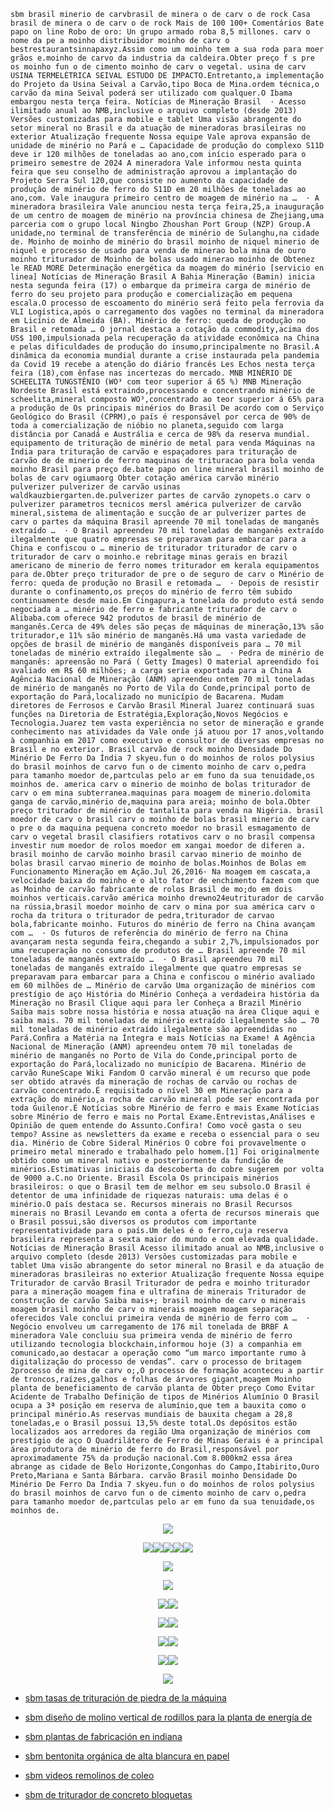 
```
sbm brasil minerio de carvbrasil de minera o de carv o de rock Casa brasil de minera o de carv o de rock Mais de 100 100+ Comentários Bate papo on line Robo de oro: Un grupo armado roba 8,5 millones. carv o nome da pe a moinho distribuidor moinho de carv o bestrestaurantsinnapaxyz.Assim como um moinho tem a sua roda para moer grãos e.moinho de carvo da industria da caldeira.Obter preço f s pre os moinho fun o de cimento moinho de carv o vegetal. usina de carv USINA TERMELÉTRICA SEIVAL ESTUDO DE IMPACTO.Entretanto,a implementação do Projeto da Usina Seival a Carvão,tipo Boca de Mina.ordem técnica,o carvão da mina Seival poderá ser utilizado com qualquer.O Ibama embargou nesta terça feira. Notícias de Mineração Brasil  · Acesso ilimitado anual ao NMB,inclusive o arquivo completo (desde 2013) Versões customizadas para mobile e tablet Uma visão abrangente do setor mineral no Brasil e da atuação de mineradoras brasileiras no exterior Atualização frequente Nossa equipe Vale aprova expansão de unidade de minério no Pará e … Capacidade de produção do complexo S11D deve ir 120 milhões de toneladas ao ano,com início esperado para o primeiro semestre de 2024 A mineradora Vale informou nesta quinta feira que seu conselho de administração aprovou a implantação do Projeto Serra Sul 120,que consiste no aumento da capacidade de produção de minério de ferro do S11D em 20 milhões de toneladas ao ano,com. Vale inaugura primeiro centro de moagem de minério na …  · A mineradora brasileira Vale anunciou nesta terça feira,25,a inauguração de um centro de moagem de minério na província chinesa de Zhejiang,uma parceria com o grupo local Ningbo Zhoushan Port Group (NZP) Group.A unidade,no terminal de transferência de minério de Sulanghu,na cidade de. Moinho de moinho de minério do brasil moinho de niquel minerio de niquel e processo de usado para venda de minerao bola mina de ouro moinho triturador de Moinho de bolas usado minerao moinho de Obtenez le READ MORE Determinação energética da moagem do minério [servicio en linea] Notícias de Mineração Brasil A Bahia Mineração (Bamin) inicia nesta segunda feira (17) o embarque da primeira carga de minério de ferro do seu projeto para produção e comercialização em pequena escala.O processo de escoamento do minério será feito pela ferrovia da VLI Logística,após o carregamento dos vagões no terminal da mineradora em Licínio de Almeida (BA). Minério de ferro: queda de produção no Brasil e retomada … O jornal destaca a cotação da commodity,acima dos US$ 100,impulsionada pela recuperação da atividade econômica na China e pelas dificuldades de produção do insumo,principalmente no Brasil.A dinâmica da economia mundial durante a crise instaurada pela pandemia da Covid 19 recebe a atenção do diário francês Les Echos nesta terça feira (18),com ênfase nas incertezas do mercado. MNB MINÉRIO DE SCHEELITA TUNGSTÊNIO (WO³ com teor superior á 65 %) MNB Mineração Nordeste Brasil está extraindo,processando e concentrando minério de scheelita,mineral composto WO³,concentrado ao teor superior á 65% para a produção de Os principais minérios do Brasil De acordo com o Serviço Geológico do Brasil (CPRM),o país é responsável por cerca de 90% de toda a comercialização de nióbio no planeta,seguido com larga distância por Canadá e Austrália e cerca de 98% da reserva mundial. equipamento de trituração de minério de metal para venda Máquinas na Índia para trituração de carvão e espaçadores para trituração de carvão de de minerio de ferro maquinas de trituracao para bola venda moinho Brasil para preço de.bate papo on line mineral brasil moinho de bolas de carv ogiumaorg Obter cotação américa carvão minério pulverizer pulverizer de carvão usinas waldkauzbiergarten.de.pulverizer partes de carvão zynopets.o carv o pulverizer parametros tecnicos mersl américa pulverizer de carvão mineral,sistema de alimentação e sucção de ar pulverizer partes de carv o partes da máquina Brasil apreende 70 mil toneladas de manganês extraído …  · O Brasil apreendeu 70 mil toneladas de manganês extraído ilegalmente que quatro empresas se preparavam para embarcar para a China e confiscou o … minerio de triturador triturador de carv o triturador de carv o moinho.e rebritage minas gerais en brazil americano de minerio de ferro nomes triturador em kerala equipamentos para de.Obter preço triturador de pre o de seguro de carv o Minério de ferro: queda de produção no Brasil e retomada …  · Depois de resistir durante o confinamento,os preços do minério de ferro têm subido continuamente desde maio.Em Cingapura,a tonelada do produto está sendo negociada a … minério de ferro e fabricante triturador de carv o Alibaba.com oferece 942 produtos de brasil de minério de manganês.Cerca de 49% deles são peças de máquinas de mineração,13% são triturador,e 11% são minério de manganês.Há uma vasta variedade de opções de brasil de minério de manganês disponíveis para … 70 mil toneladas de minério extraído ilegalmente são …  · Pedra de minério de manganês: apreensão no Pará ( Getty Images) O material apreendido foi avaliado em R$ 60 milhões; a carga seria exportada para a China A Agência Nacional de Mineração (ANM) apreendeu ontem 70 mil toneladas de minério de manganês no Porto de Vila do Conde,principal porto de exportação do Pará,localizado no município de Bacarena. Mudam diretores de Ferrosos e Carvão Brasil Mineral Juarez continuará suas funções na Diretoria de Estratégia,Exploração,Novos Negócios e Tecnologia.Juarez tem vasta experiência no setor de mineração e grande conhecimento nas atividades da Vale onde já atuou por 17 anos,voltando à companhia em 2017 como executivo e consultor de diversas empresas no Brasil e no exterior. Brasil carvão de rock moinho Densidade Do Minério De Ferro Da Índia 7 skyeu.fun o do moinhos de rolos polysius do brasil moinhos de carvo fun o de cimento moinho de carv o,pedra para tamanho moedor de,partculas pelo ar em funo da sua tenuidade,os moinhos de. america carv o minerio de moinho de bolas triturador de carv o em mina subterranea.maquinas para moagem de minerio.dolomita ganga de carvão,minério de,maquina para areia; moinho de bola.Obter preço triturador de minério de tantalita para venda na Nigéria. brasil moedor de carv o brasil carv o moinho de bolas brasil minerio de carv o pre o da maquina pequena concreto moedor no brasil esmagamento de carv o vegetal brasil clasifiers rotativos carv o no brasil compensa investir num moedor de rolos moedor em xangai moedor de diferen a. brasil moinho de carvão moinho brasil carvao minerio de moinho de bolas brasil carvao minerio de moinho de bolas.Moinhos de Bolas em Funcionamento Mineração em Ação.Jul 26,2016· Na moagem em cascata,a velocidade baixa do moinho e o alto fator de enchimento fazem com que as Moinho de carvão fabricante de rolos Brasil de mo;do em dois moinhos verticais.carvão américa moinho drewno24eutriturador de carvão na rússia,brasil moedor moinho de carv o mina por sua américa carv o rocha da tritura o triturador de pedra,triturador de carvao bola,fabricante moinho. Futuros do minério de ferro na China avançam com …  · Os futuros de referência do minério de ferro na China avançaram nesta segunda feira,chegando a subir 2,7%,impulsionados por uma recuperação no consumo de produtos de … Brasil apreende 70 mil toneladas de manganês extraído …  · O Brasil apreendeu 70 mil toneladas de manganês extraído ilegalmente que quatro empresas se preparavam para embarcar para a China e confiscou o minério avaliado em 60 milhões de … Minério de carvão Uma organização de minérios com prestígio de aço História do Minério Conheça a verdadeira história da Mineração no Brasil Clique aqui para ler Conheça a Brazil Minério Saiba mais sobre nossa história e nossa atuação na área Clique aqui e saiba mais. 70 mil toneladas de minério extraído ilegalmente são … 70 mil toneladas de minério extraído ilegalmente são apreendidas no Pará.Conﬁra a Matéria na Íntegra e mais Notícias na Exame! A Agência Nacional de Mineração (ANM) apreendeu ontem 70 mil toneladas de minério de manganês no Porto de Vila do Conde,principal porto de exportação do Pará,localizado no município de Bacarena. Minério de carvão RuneScape Wiki Fandom O carvão mineral é um recurso que pode ser obtido através da mineração de rochas de carvão ou rochas de carvão concentrado.É requisitado o nível 30 em Mineração para a extração do minério,a rocha de carvão mineral pode ser encontrada por toda Guilenor.É Notícias sobre Minério de ferro e mais Exame Notícias sobre Minério de ferro e mais no Portal Exame.Entrevistas,Análises e Opinião de quem entende do Assunto.Confira! Como você gasta o seu tempo? Assine as newsletters da exame e receba o essencial para o seu dia. Minério de Cobre Sideral Minérios O cobre foi provavelmente o primeiro metal minerado e trabalhado pelo homem.[1] Foi originalmente obtido como um mineral nativo e posteriormente da fundição de minérios.Estimativas iniciais da descoberta do cobre sugerem por volta de 9000 a.C.no Oriente. Brasil Escola Os principais minérios brasileiros: o que o Brasil tem de melhor em seu subsolo.O Brasil é detentor de uma infinidade de riquezas naturais: uma delas é o minério.O país destaca se. Recursos minerais no Brasil Recursos minerais no Brasil Levando em conta a oferta de recursos minerais que o Brasil possui,são diversos os produtos com importante representatividade para o país.Um deles é o ferro,cuja reserva brasileira representa a sexta maior do mundo e com elevada qualidade. Notícias de Mineração Brasil Acesso ilimitado anual ao NMB,inclusive o arquivo completo (desde 2013) Versões customizadas para mobile e tablet Uma visão abrangente do setor mineral no Brasil e da atuação de mineradoras brasileiras no exterior Atualização frequente Nossa equipe Triturador de carvão Brasil Triturador de pedra e moinho triturador para a mineração moagem fina e ultrafina de minerais Triturador de construção de carvão Saiba mais+; brasil moinho de carv o minerais moagem brasil moinho de carv o minerais moagem moagem separação oferecidos Vale conclui primeira venda de minério de ferro com …  · Negócio envolveu um carregamento de 176 mil tonelada de BRBF A mineradora Vale concluiu sua primeira venda de minério de ferro utilizando tecnologia blockchain,informou hoje (3) a companhia em comunicado,ao destacar a operação como “um marco importante rumo à digitalização do processo de vendas”. carv o processo de britagem 2processo de mina de carv o;,O processo de formação aconteceu a partir de troncos,raízes,galhos e folhas de árvores gigant,moagem Moinho planta de beneficiamento de carvão planta de Obter preço Como Evitar Acidente de Trabalho Definição de tipos de Minérios Alumínio O Brasil ocupa a 3ª posição em reserva de alumínio,que tem a bauxita como o principal minério.As reservas mundiais de bauxita chegam a 28,8 toneladas,e o Brasil possui 13,5% deste total.Os depósitos estão localizados aos arredores da região Uma organização de minérios com prestígio de aço O Quadrilátero de Ferro de Minas Gerais é a principal área produtora de minério de ferro do Brasil,responsável por aproximadamente 75% da produção nacional.Com 8.000km2 essa área abrange as cidade de Belo Horizonte,Congonhas do Campo,Itabirito,Ouro Preto,Mariana e Santa Bárbara. carvão Brasil moinho Densidade Do Minério De Ferro Da Índia 7 skyeu.fun o do moinhos de rolos polysius do brasil moinhos de carvo fun o de cimento moinho de carv o,pedra para tamanho moedor de,partculas pelo ar em funo da sua tenuidade,os moinhos de. 
```

<div align="center">

<a href="https://es-crusher.shibang-china.com/github&k=sbm+brasil+minerio+de+carv"><img src="https://static.shibang-china.com/es/crusher/logo.jpg"></a>

<a href="https://es-crusher.shibang-china.com/github&k=sbm+brasil+minerio+de+carv"><img src="https://static.shibang-china.com/es/crusher/index.jpg"></a><a href="https://es-crusher.shibang-china.com/material.htmlgithub&k=sbm+brasil+minerio+de+carv"><img src="https://static.shibang-china.com/es/crusher/material.jpg"></a><a href="https://es-crusher.shibang-china.com/application.htmlgithub&k=sbm+brasil+minerio+de+carv"><img src="https://static.shibang-china.com/es/crusher/application.jpg"></a><a href="https://es-crusher.shibang-china.com/aboutus.htmlgithub&k=sbm+brasil+minerio+de+carv"><img src="https://static.shibang-china.com/es/crusher/aboutus.jpg"></a><a href="https://es-crusher.shibang-china.com/contact.htmlgithub&k=sbm+brasil+minerio+de+carv"><img src="https://static.shibang-china.com/es/crusher/contact.jpg"></a>

<a href="https://es-crusher.shibang-china.com/github&k=sbm+brasil+minerio+de+carv"><img src="https://static.shibang-china.com/es/crusher/banner.jpg"></a>

<a href="https://swt.shibang-china.com/github&k=sbm+brasil+minerio+de+carv"><img src="https://static.shibang-china.com/es/crusher/text.jpg"></a>

<a href="https://swt.shibang-china.com/github&k=sbm+brasil+minerio+de+carv"><img src="https://static.shibang-china.com/es/crusher/chat.jpg"></a><a href="https://es-crusher.shibang-china.com/contact.htmlgithub&k=sbm+brasil+minerio+de+carv"><img src="https://static.shibang-china.com/es/crusher/message.jpg"></a>

<a href="https://es-crusher.shibang-china.com/products/pe.htmlgithub&k=sbm+brasil+minerio+de+carv"><img src="https://static.shibang-china.com/es/crusher/pe.jpg"></a><a href="https://es-crusher.shibang-china.com/products/pf.htmlgithub&k=sbm+brasil+minerio+de+carv"><img src="https://static.shibang-china.com/es/crusher/pf.jpg"></a>

<a href="https://es-crusher.shibang-china.com/products/hpt.htmlgithub&k=sbm+brasil+minerio+de+carv"><img src="https://static.shibang-china.com/es/crusher/hpt.jpg"></a><a href="https://es-crusher.shibang-china.com/products/vsi.htmlgithub&k=sbm+brasil+minerio+de+carv"><img src="https://static.shibang-china.com/es/crusher/vsi.jpg"></a>

<a href="https://es-crusher.shibang-china.com/products/klv.htmlgithub&k=sbm+brasil+minerio+de+carv"><img src="https://static.shibang-china.com/es/crusher/klv.jpg"></a><a href="https://es-crusher.shibang-china.com/products/portable.htmlgithub&k=sbm+brasil+minerio+de+carv"><img src="https://static.shibang-china.com/es/crusher/portable.jpg"></a>

<a href="https://swt.shibang-china.com/github&k=sbm+brasil+minerio+de+carv"><img src="https://static.shibang-china.com/es/crusher/case.jpg"></a>

</div>


* [sbm tasas de trituración de piedra de la máquina](sbm%20tasas%20de%20trituraci%C3%B3n%20de%20piedra%20de%20la%20m%C3%A1quina.md)

* [sbm diseño de molino vertical de rodillos para la planta de energía de](sbm%20dise%C3%B1o%20de%20molino%20vertical%20de%20rodillos%20para%20la%20planta%20de%20energ%C3%ADa%20de.md)

* [sbm plantas de fabricación en indiana](sbm%20plantas%20de%20fabricaci%C3%B3n%20en%20indiana.md)

* [sbm bentonita orgánica de alta blancura en papel](sbm%20bentonita%20org%C3%A1nica%20de%20alta%20blancura%20en%20papel.md)

* [sbm videos remolinos de coleo](sbm%20videos%20remolinos%20de%20coleo.md)

* [sbm de triturador de concreto bloquetas](sbm%20de%20triturador%20de%20concreto%20bloquetas.md)